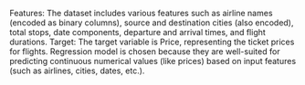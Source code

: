 Features: The dataset includes various features such as airline names (encoded as binary columns), source and destination cities (also encoded), total stops, date components, departure and arrival times, and flight durations.
Target: The target variable is Price, representing the ticket prices for flights.
Regression model is chosen because they are well-suited for predicting continuous numerical values (like prices) based on input features (such as airlines, cities, dates, etc.).
